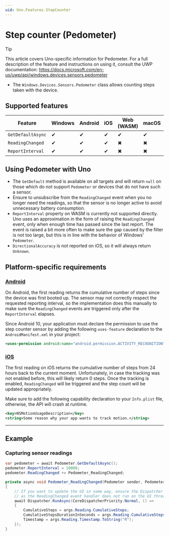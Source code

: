```yaml
---
uid: Uno.Features.StepCounter
---
```


# Step counter (Pedometer)

> [!TIP]
> This article covers Uno-specific information for Pedometer. For a full description of the feature and instructions on using it, consult the UWP documentation: https://docs.microsoft.com/en-us/uwp/api/windows.devices.sensors.pedometer

* The `Windows.Devices.Sensors.Pedometer` class allows counting steps taken with the device.

## Supported features

| Feature           | Windows | Android | iOS | Web (WASM) | macOS | Linux (Skia) | Win 7 (Skia) |
|-------------------|---------|---------|-----|------------|-------|--------------|--------------|
| `GetDefaultAsync` | ✔       | ✔       | ✔   | ✔          | ✔     | ✔            | ✔            |
| `ReadingChanged`  | ✔       | ✔       | ✔   | ✖          | ✖     | ✖            | ✖            |
| `ReportInterval`  | ✔       | ✔       | ✔   | ✖          | ✖     | ✖            | ✖            |

## Using Pedometer with Uno

* The `GetDefault` method is available on all targets and will return `null` on those which do not support `Pedometer` or devices that do not have such a sensor.
* Ensure to unsubscribe from the `ReadingChanged` event when you no longer need the readings, so that the sensor is no longer active to avoid unnecessary battery consumption.
* `ReportInterval` property on WASM is currently not supported directly. Uno uses an approximation in the form of raising the `ReadingChanged` event, only when enough time has passed since the last report. The event is raised a bit more often to make sure the gap caused by the filter is not too large, but this is in line with the behavior of Windows' `Pedometer`.
* `DirectionalAccuracy` is not reported on iOS, so it will always return `Unknown`.

## Platform-specific requirements

### [**Android**](#tab/Android)

On Android, the first reading returns the cumulative number of steps since the device was first booted up. The sensor may not correctly respect the requested reporting interval, so the implementation does this manually to make sure the `ReadingChanged` events are triggered only after the `ReportInterval` elapses.

Since Android 10, your application must declare the permission to use the step counter sensor by adding the following `uses-feature` declaration to the `AndroidManifest.xml` in your project:

```xml
<uses-permission android:name="android.permission.ACTIVITY_RECOGNITION" />
```

### [**iOS**](#tab/iOS)

The first reading on iOS returns the cumulative number of steps from 24 hours back to the current moment. Unfortunately, in case the tracking was not enabled before, this will likely return 0 steps. Once the tracking is enabled, `ReadingChanged` will be triggered and the step count will be updated appropriately.

Make sure to add the following capability declaration to your `Info.plist` file, otherwise, the API will crash at runtime.

```xml
<key>NSMotionUsageDescription</key>
<string>Some reason why your app wants to track motion.</string>
```

---

## Example

### Capturing sensor readings

```csharp
var pedometer = await Pedometer.GetDefaultAsync();
pedometer.ReportInterval = 10000;
pedometer.ReadingChanged += Pedometer_ReadingChanged;

private async void Pedometer_ReadingChanged(Pedometer sender, PedometerReadingChangedEventArgs args)
{
    // If you want to update the UI in some way, ensure the Dispatcher is used,
    // as the ReadingChanged event handler does not run on the UI thread.
    await Dispatcher.RunAsync(CoreDispatcherPriority.Normal, () =>
    {
        CumulativeSteps = args.Reading.CumulativeSteps;
        CumulativeStepsDurationInSeconds = args.Reading.CumulativeStepsDuration.TotalSeconds;
        Timestamp = args.Reading.Timestamp.ToString("R");
    });
}
```
